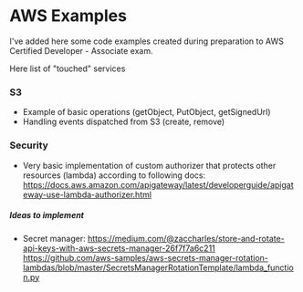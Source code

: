 # AWS Examples

I've added here some code examples created during preparation to AWS Certified Developer - Associate exam.

Here list of "touched" services

### S3

- Example of basic operations (getObject, PutObject, getSignedUrl)
- Handling events dispatched from S3 (create, remove)

### Security

- Very basic implementation of custom authorizer that protects other resources (lambda) according to following docs:
  https://docs.aws.amazon.com/apigateway/latest/developerguide/apigateway-use-lambda-authorizer.html

##### Ideas to implement

- Secret manager:
  https://medium.com/@zaccharles/store-and-rotate-api-keys-with-aws-secrets-manager-26f7f7a6c211
  https://github.com/aws-samples/aws-secrets-manager-rotation-lambdas/blob/master/SecretsManagerRotationTemplate/lambda_function.py
